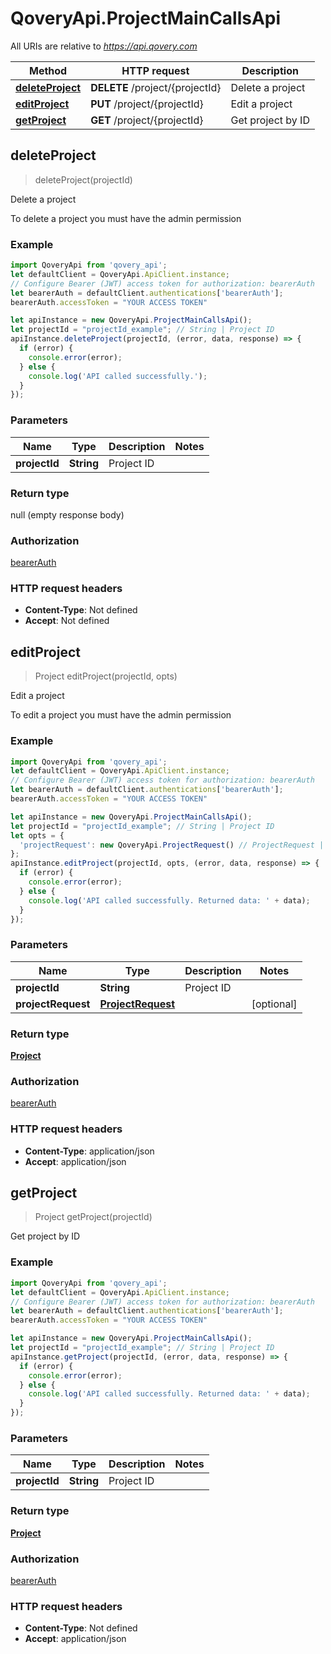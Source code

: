 # QoveryApi.ProjectMainCallsApi

All URIs are relative to *https://api.qovery.com*

Method | HTTP request | Description
------------- | ------------- | -------------
[**deleteProject**](ProjectMainCallsApi.md#deleteProject) | **DELETE** /project/{projectId} | Delete a project
[**editProject**](ProjectMainCallsApi.md#editProject) | **PUT** /project/{projectId} | Edit a project
[**getProject**](ProjectMainCallsApi.md#getProject) | **GET** /project/{projectId} | Get project by ID



## deleteProject

> deleteProject(projectId)

Delete a project

To delete a project you must have the admin permission

### Example

```javascript
import QoveryApi from 'qovery_api';
let defaultClient = QoveryApi.ApiClient.instance;
// Configure Bearer (JWT) access token for authorization: bearerAuth
let bearerAuth = defaultClient.authentications['bearerAuth'];
bearerAuth.accessToken = "YOUR ACCESS TOKEN"

let apiInstance = new QoveryApi.ProjectMainCallsApi();
let projectId = "projectId_example"; // String | Project ID
apiInstance.deleteProject(projectId, (error, data, response) => {
  if (error) {
    console.error(error);
  } else {
    console.log('API called successfully.');
  }
});
```

### Parameters


Name | Type | Description  | Notes
------------- | ------------- | ------------- | -------------
 **projectId** | **String**| Project ID | 

### Return type

null (empty response body)

### Authorization

[bearerAuth](../README.md#bearerAuth)

### HTTP request headers

- **Content-Type**: Not defined
- **Accept**: Not defined


## editProject

> Project editProject(projectId, opts)

Edit a project

To edit a project you must have the admin permission

### Example

```javascript
import QoveryApi from 'qovery_api';
let defaultClient = QoveryApi.ApiClient.instance;
// Configure Bearer (JWT) access token for authorization: bearerAuth
let bearerAuth = defaultClient.authentications['bearerAuth'];
bearerAuth.accessToken = "YOUR ACCESS TOKEN"

let apiInstance = new QoveryApi.ProjectMainCallsApi();
let projectId = "projectId_example"; // String | Project ID
let opts = {
  'projectRequest': new QoveryApi.ProjectRequest() // ProjectRequest | 
};
apiInstance.editProject(projectId, opts, (error, data, response) => {
  if (error) {
    console.error(error);
  } else {
    console.log('API called successfully. Returned data: ' + data);
  }
});
```

### Parameters


Name | Type | Description  | Notes
------------- | ------------- | ------------- | -------------
 **projectId** | **String**| Project ID | 
 **projectRequest** | [**ProjectRequest**](ProjectRequest.md)|  | [optional] 

### Return type

[**Project**](Project.md)

### Authorization

[bearerAuth](../README.md#bearerAuth)

### HTTP request headers

- **Content-Type**: application/json
- **Accept**: application/json


## getProject

> Project getProject(projectId)

Get project by ID

### Example

```javascript
import QoveryApi from 'qovery_api';
let defaultClient = QoveryApi.ApiClient.instance;
// Configure Bearer (JWT) access token for authorization: bearerAuth
let bearerAuth = defaultClient.authentications['bearerAuth'];
bearerAuth.accessToken = "YOUR ACCESS TOKEN"

let apiInstance = new QoveryApi.ProjectMainCallsApi();
let projectId = "projectId_example"; // String | Project ID
apiInstance.getProject(projectId, (error, data, response) => {
  if (error) {
    console.error(error);
  } else {
    console.log('API called successfully. Returned data: ' + data);
  }
});
```

### Parameters


Name | Type | Description  | Notes
------------- | ------------- | ------------- | -------------
 **projectId** | **String**| Project ID | 

### Return type

[**Project**](Project.md)

### Authorization

[bearerAuth](../README.md#bearerAuth)

### HTTP request headers

- **Content-Type**: Not defined
- **Accept**: application/json

